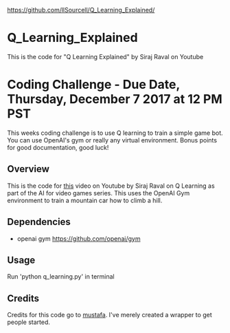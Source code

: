 https://github.com/llSourcell/Q_Learning_Explained/

# Q_Learning_Explained
This is the code for "Q Learning Explained" by Siraj Raval on Youtube 

# Coding Challenge - Due Date, Thursday, December 7 2017 at 12 PM PST

This weeks coding challenge is to use Q learning to train a simple game bot. You can use OpenAI's gym or really any virtual environment. Bonus points for good documentation, good luck!

## Overview

This is the code for [this](https://www.youtube.com/watch?v=aCEvtRtNO-M) video on Youtube by Siraj Raval on Q Learning as part of the AI for video games series. This uses the OpenAI Gym environment to train a mountain car how to climb a hill. 

## Dependencies

* openai gym https://github.com/openai/gym

## Usage

Run 'python q_learning.py' in terminal

## Credits

Credits for this code go to [mustafa](https://medium.com/@m.alzantot). I've merely created a wrapper to get people started. 
